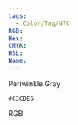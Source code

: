 ```yaml
---
tags:
  - Color/Tag/NTC
RGB:
Hex:
CMYK:
HSL:
Name:
---
```

Periwinkle Gray
```palette
#C3CDE6
```
RGB
